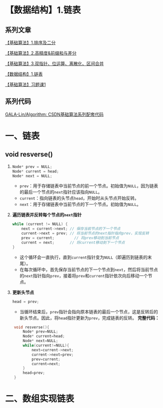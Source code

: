 ﻿---
icon: pen-to-square
date: 2025-04-23
cover: https://img.picui.cn/free/2025/06/15/684eb82931fbc.jpg
category:
- 基础算法学习笔记
tag:
  - 数据结构
  - 链表
---
# 【数据结构】1.链表

## 系列文章

[【基础算法】1.排序及二分](https://blog.csdn.net/2302_79000266/article/details/144505896)

[【基础算法】2.高精度&前缀和与差分](https://blog.csdn.net/2302_79000266/article/details/144608856)

[【基础算法】3.双指针、位运算、离散化、区间合并](https://blog.csdn.net/2302_79000266/article/details/144634985)

[【数据结构】1.链表](https://blog.csdn.net/2302_79000266/article/details/144653279)

[【基础算法】习题课1](https://blog.csdn.net/2302_79000266/article/details/145040073?fromshare=blogdetail&sharetype=blogdetail&sharerId=145040073&sharerefer=PC&sharesource=2302_79000266&sharefrom=from_link)

## 系列代码

[GALA-Lin/Algorithm: CSDN基础算法系列配套代码](https://github.com/GALA-Lin/Algorithm)

# 一、链表

## void resverse()

1. ```cpp
   Node* prev = NULL;
   Node* current = head;
   Node* next = NULL;
   ```
   - `prev`：用于存储链表中当前节点的前一个节点。初始值为`NULL`，因为链表的最后一个节点的`next`指针应该指向`NULL`。
   - `current`：指向链表的头节点`head`，开始时从头节点开始反转。
   - `next`：用于存储链表中当前节点的下一个节点。初始值为`NULL`。
   
2. **遍历链表并反转每个节点的`next`指针**
   ```cpp
   while (current != NULL) {
       next = current->next; // 保存当前节点的下一个节点
       current->next = prev; // 将当前节点的next指针指向prev，实现反转
       prev = current;         // 将prev移动到当前节点
       current = next;       // 将current移动到下一个节点
   }
   ```
   - 这个循环会一直执行，直到`current`指针变为`NULL`（即遍历到链表的末尾）。
   - 在每次循环中，首先保存当前节点的下一个节点到`next`，然后将当前节点的`next`指针指向`prev`，接着将`prev`和`current`指针依次向后移动一个节点。

3. **更新头节点**
   ```cpp
   head = prev;
   ```
   - 当循环结束后，`prev`指针会指向原本链表的最后一个节点，这是反转后的新头节点。因此，将`head`指针更新为`prev`，完成链表的反转。
   **完整代码：**
```cpp
    void resverse(){
        Node* prev=NULL;
        Node* current=head;
        Node* next=NULL;
        while(current!=NULL){
            next=current->next;
            current->next=prev;
            prev=current;
            current=next;
        }
        head=prev;
    }
```

# 二、数组实现链表

